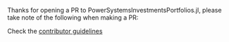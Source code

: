 Thanks for opening a PR to PowerSystemsInvestmentsPortfolios.jl, please take note of the following when making a PR:

Check the [contributor guidelines](https://nrel-siip.github.io/PowerSystemsInvestmentsPortfolios.jl/stable/code_base_developer_guide/developer/)
